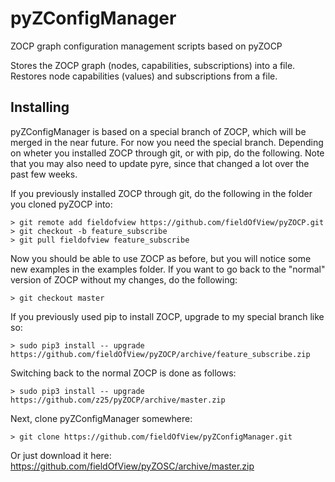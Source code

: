 pyZConfigManager
================

ZOCP graph configuration management scripts based on pyZOCP

Stores the ZOCP graph (nodes, capabilities, subscriptions) into a file.
Restores node capabilities (values) and subscriptions from a file.

Installing
----------

pyZConfigManager is based on a special branch of ZOCP, which will be 
merged in the near future. For now you need the special branch.
Depending on wheter you installed ZOCP through git, or with pip,
do the following. Note that you may also need to update pyre,
since that changed a lot over the past few weeks.

If you previously installed ZOCP through git, do the following
in the folder you cloned pyZOCP into:
```
> git remote add fieldofview https://github.com/fieldOfView/pyZOCP.git
> git checkout -b feature_subscribe
> git pull fieldofview feature_subscribe
```
Now you should be able to use ZOCP as before, but you will notice
some new examples in the examples folder. If you want to go back
to the "normal" version of ZOCP without my changes, do the
following:
```
> git checkout master
```

If you previously used pip to install ZOCP, upgrade to my special
branch like so:
```
> sudo pip3 install -- upgrade https://github.com/fieldOfView/pyZOCP/archive/feature_subscribe.zip
```
Switching back to the normal ZOCP is done as follows:
```
> sudo pip3 install -- upgrade https://github.com/z25/pyZOCP/archive/master.zip
```

Next, clone pyZConfigManager somewhere:
```
> git clone https://github.com/fieldOfView/pyZConfigManager.git
```
Or just download it here:
https://github.com/fieldOfView/pyZOSC/archive/master.zip


